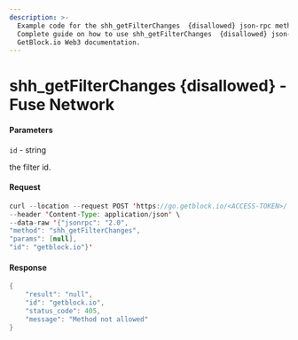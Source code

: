 ```yaml
---
description: >-
  Example code for the shh_getFilterChanges  {disallowed} json-rpc method.
  Сomplete guide on how to use shh_getFilterChanges  {disallowed} json-rpc in
  GetBlock.io Web3 documentation.
---
```


# shh\_getFilterChanges {disallowed} - Fuse Network

#### Parameters

`id` - string

the filter id.

#### Request

```java
curl --location --request POST 'https://go.getblock.io/<ACCESS-TOKEN>/' \
--header 'Content-Type: application/json' \
--data-raw '{"jsonrpc": "2.0",
"method": "shh_getFilterChanges",
"params": [null],
"id": "getblock.io"}'
```

#### Response

```java
{
    "result": "null",
    "id": "getblock.io",
    "status_code": 405,
    "message": "Method not allowed"
}
```
